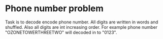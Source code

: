 # Phone number problem

Task is to decode encode phone number. All digits are written in words and shuffled. Also all digits are int increasing
 order. For example phone number "OZONETOWERTHREETWO" will decoded in to "0123".
